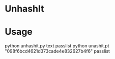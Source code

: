 # UnhashIt


# Usage

python unhashit.py text passlist
python unashit.pt "098f6bcd4621d373cade4e832627b4f6" passlist